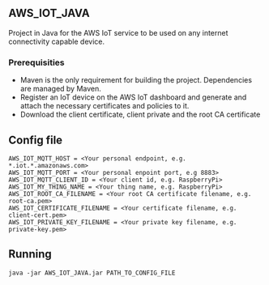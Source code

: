 ## AWS_IOT_JAVA
Project in Java for the AWS IoT service to be used on any internet connectivity capable device.

### Prerequisities

- Maven is the only requirement for building the project. Dependencies are managed by Maven.
- Register an IoT device on the AWS IoT dashboard and generate and attach the necessary certificates and policies to it.
- Download the client certificate, client private and the root CA certificate 

## Config file

```
AWS_IOT_MQTT_HOST = <Your personal endpoint, e.g. *.iot.*.amazonaws.com>
AWS_IOT_MQTT_PORT = <Your personal enpoint port, e.g 8883>
AWS_IOT_MQTT_CLIENT_ID = <Your client id, e.g. RaspberryPi>
AWS_IOT_MY_THING_NAME = <Your thing name, e.g. RaspberryPi>
AWS_IOT_ROOT_CA_FILENAME = <Your root CA certificate filename, e.g. root-ca.pem>
AWS_IOT_CERTIFICATE_FILENAME = <Your certificate filename, e.g. client-cert.pem>
AWS_IOT_PRIVATE_KEY_FILENAME = <Your private key filename, e.g. private-key.pem>
```

## Running

```
java -jar AWS_IOT_JAVA.jar PATH_TO_CONFIG_FILE
```
